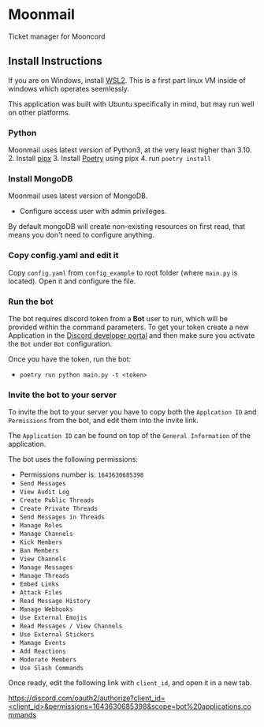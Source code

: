 # Moonmail

Ticket manager for Mooncord

## Install Instructions

If you are on Windows, install [WSL2](https://learn.microsoft.com/en-us/windows/wsl/install). This is a first part linux VM inside of windows which operates seemlessly.

This application was built with Ubuntu specifically in mind, but may run well on other platforms.

### Python

Moonmail uses latest version of Python3, at the very least higher than 3.10.
2. Install [pipx](https://github.com/pypa/pipx)
3. Install [Poetry](https://python-poetry.org/docs/#installation) using pipx
4. run `poetry install`

### Install MongoDB

Moonmail uses latest version of MongoDB.

- Configure access user with admin privileges.

By default mongoDB will create non-existing resources on first read, that means you don't need to configure anything.

### Copy config.yaml and edit it

Copy `config.yaml` from `config_example` to root folder (where `main.py` is located).
Open it and configure the file.

### Run the bot

The bot requires discord token from a **Bot** user to run, which will be provided within the command parameters.
To get your token create a new Application in the [Discord developer portal](https://discord.com/developers/applications) and then make sure you activate the `Bot` under `Bot` configuration.

Once you have the token, run the bot:

- `poetry run python main.py -t <token>`

### Invite the bot to your server

To invite the bot to your server you have to copy both the `Applcation ID` and `Permissions` from the bot, and edit them into the invite link.

The `Application ID` can be found on top of the `General Information` of the application.

The bot uses the following permissions:

- Permissions number is: `1643630685398`
- `Send Messages`
- `View Audit Log`
- `Create Public Threads`
- `Create Private Threads`
- `Send Messages in Threads`
- `Manage Roles`
- `Manage Channels`
- `Kick Members`
- `Ban Members`
- `View Channels`
- `Manage Messages`
- `Manage Threads`
- `Embed Links`
- `Attack Files`
- `Read Message History`
- `Manage Webhooks`
- `Use External Emojis`
- `Read Messages / View Channels`
- `Use External Stickers`
- `Mamage Events`
- `Add Reactions`
- `Moderate Members`
- `Use Slash Commands`

Once ready, edit the following link with `client_id`, and open it in a new tab.

[https://discord.com/oauth2/authorize?client_id=<client_id>&permissions=1643630685398&scope=bot%20applications.commands](https://discord.com/oauth2/authorize?client_id=<client_id>&permissions=1643630685398&scope=bot%20applications.commands)
